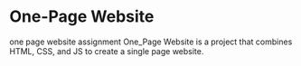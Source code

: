 # One-Page Website
 one page website assignment
One_Page Website is a project that combines HTML, CSS, and JS to create a single page website.
